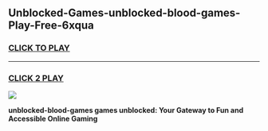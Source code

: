 
## Unblocked-Games-unblocked-blood-games-Play-Free-6xqua
<h3>
<a href="https://premium76.site?title=unblocked-blood-games&ref=15A">CLICK TO PLAY</a></h3>
<hr>

<h3>
<a href="https://premium76.site?title=unblocked-blood-games&ref=15A">CLICK 2 PLAY</a>
  
</h3>

<a href="https://premium76.site?title=unblocked-blood-games&ref=15A"><img src="https://clearcache.store/games.png"></a>


**unblocked-blood-games games unblocked: Your Gateway to Fun and Accessible Online Gaming**
